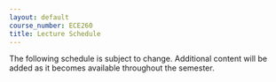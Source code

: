 ```yaml
---
layout: default
course_number: ECE260
title: Lecture Schedule
---
```


The following schedule is subject to change.
Additional content will be added as it becomes available throughout the semester.<br>

<script>autogenCalendar({ topics: true, readings: true, labs: false, assignments: true }, { debug_prepopulate: false });</script>
